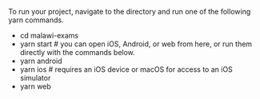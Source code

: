 To run your project, navigate to the directory and run one of the following yarn commands.

- cd malawi-exams
- yarn start # you can open iOS, Android, or web from here, or run them directly with the commands below.
- yarn android
- yarn ios # requires an iOS device or macOS for access to an iOS simulator
- yarn web
